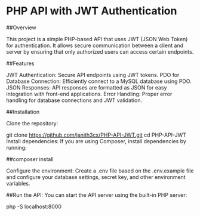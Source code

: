 # PHP API with JWT Authentication
##Overview

This project is a simple PHP-based API that uses JWT (JSON Web Token) for authentication. It allows secure communication between a client and server by ensuring that only authorized users can access certain endpoints.

##Features

JWT Authentication: Secure API endpoints using JWT tokens.
PDO for Database Connection: Efficiently connect to a MySQL database using PDO.
JSON Responses: API responses are formatted as JSON for easy integration with front-end applications.
Error Handling: Proper error handling for database connections and JWT validation.

##Installation

Clone the repository:

git clone https://github.com/janith3cx/PHP-API-JWT.git
cd PHP-API-JWT
Install dependencies: If you are using Composer, install dependencies by running:


##composer install

Configure the environment: Create a .env file based on the .env.example file and configure your database settings, secret key, and other environment variables.

##Run the API: You can start the API server using the built-in PHP server:

php -S localhost:8000 
